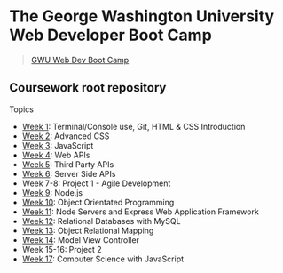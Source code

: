 # The George Washington University Web Developer Boot Camp
> [GWU Web Dev Boot Camp](https://bootcamp.cps.gwu.edu/coding/)

## Coursework root repository
Topics
- [Week 1](./1_wk_html_css): Terminal/Console use, Git, HTML & CSS Introduction
- [Week 2](./2_wk_adv_css): Advanced CSS
- [Week 3](./3_wk_javascript): JavaScript
- [Week 4](./4_wk_web_apis): Web APIs
- [Week 5](./5_wk_3rd_party_apis): Third Party APIs
- [Week 6](./6_wk_server_side_apis): Server Side APIs
- Week 7-8: Project 1 - Agile Development
- [Week 9](./9_wk_nodejs): Node.js
- [Week 10](./10_wk_oop): Object Orientated Programming
- [Week 11](./11_wk_express): Node Servers and Express Web Application Framework
- [Week 12](./12_wk_mysql): Relational Databases with MySQL
- [Week 13](./13_wk_obj_relation_mapping): Object Relational Mapping
- [Week 14](./14_wk_mvc): Model View Controller
- Week 15-16: Project 2
- [Week 17](./17_wk_cs): Computer Science with JavaScript